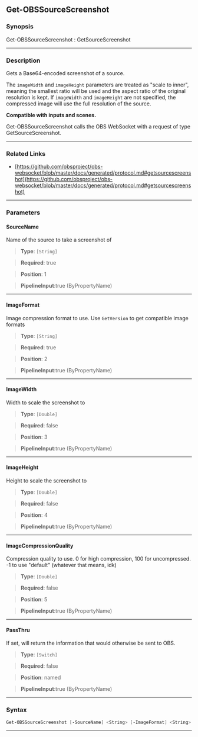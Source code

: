 Get-OBSSourceScreenshot
-----------------------
### Synopsis
Get-OBSSourceScreenshot : GetSourceScreenshot

---
### Description

Gets a Base64-encoded screenshot of a source.

The `imageWidth` and `imageHeight` parameters are treated as "scale to inner", meaning the smallest ratio will be used and the aspect ratio of the original resolution is kept.
If `imageWidth` and `imageHeight` are not specified, the compressed image will use the full resolution of the source.

**Compatible with inputs and scenes.**


Get-OBSSourceScreenshot calls the OBS WebSocket with a request of type GetSourceScreenshot.

---
### Related Links
* [https://github.com/obsproject/obs-websocket/blob/master/docs/generated/protocol.md#getsourcescreenshot](https://github.com/obsproject/obs-websocket/blob/master/docs/generated/protocol.md#getsourcescreenshot)



---
### Parameters
#### **SourceName**

Name of the source to take a screenshot of



> **Type**: ```[String]```

> **Required**: true

> **Position**: 1

> **PipelineInput**:true (ByPropertyName)



---
#### **ImageFormat**

Image compression format to use. Use `GetVersion` to get compatible image formats



> **Type**: ```[String]```

> **Required**: true

> **Position**: 2

> **PipelineInput**:true (ByPropertyName)



---
#### **ImageWidth**

Width to scale the screenshot to



> **Type**: ```[Double]```

> **Required**: false

> **Position**: 3

> **PipelineInput**:true (ByPropertyName)



---
#### **ImageHeight**

Height to scale the screenshot to



> **Type**: ```[Double]```

> **Required**: false

> **Position**: 4

> **PipelineInput**:true (ByPropertyName)



---
#### **ImageCompressionQuality**

Compression quality to use. 0 for high compression, 100 for uncompressed. -1 to use "default" (whatever that means, idk)



> **Type**: ```[Double]```

> **Required**: false

> **Position**: 5

> **PipelineInput**:true (ByPropertyName)



---
#### **PassThru**

If set, will return the information that would otherwise be sent to OBS.



> **Type**: ```[Switch]```

> **Required**: false

> **Position**: named

> **PipelineInput**:true (ByPropertyName)



---
### Syntax
```PowerShell
Get-OBSSourceScreenshot [-SourceName] <String> [-ImageFormat] <String> [[-ImageWidth] <Double>] [[-ImageHeight] <Double>] [[-ImageCompressionQuality] <Double>] [-PassThru] [<CommonParameters>]
```
---
